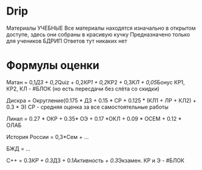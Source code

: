 # Drip
Материалы УЧЕБНЫЕ
Все материалы находятся изначально в открытом доступе, здесь они собраны в красивую кучку
Предназначено только для учеников БДРИП 
Ответов тут никаких нет

# Формулы оценки

Матан = 0,1*ДЗ + 0,2*Quiz + 0,2*КР1 + 0,2*КР2 + 0,3*КЛ + 0,05*Бонуc
КР1, КР2, КЛ - #БЛОК (но есть пересдачи без слёта со скидки)

Дискра = Округление(0.175 * ДЗ + 0.15 * СР + 0.125 * (КЛ1 + ЛР + КЛ2) + 0.3 * Э)
СР - средняя оценка за все самостоятельные работы

Линал =  0.27 * ОКР + 0.35* ОЭ + 0.17 *ОКЛ + 0.09 * ОСЕМ + 0.12 * ОЛАБ

История России = 0,3*Сем + ...

БЖД = ...

C++ =  0.3*КР + 0.3*ДЗ + 0.1*Активность + 0.3*Экзамен.
КР и Э - #БЛОК
